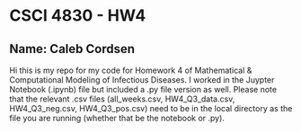 # CSCI 4830 - HW4
## Name: Caleb Cordsen
Hi this is my repo for my code for Homework 4 of Mathematical & Computational Modeling of Infectious Diseases.
I worked in the Juypter Notebook (.ipynb) file but included a .py file version as well. Please note that the relevant .csv files (all_weeks.csv, HW4_Q3_data.csv, HW4_Q3_neg.csv, HW4_Q3_pos.csv) need to be in the local directory as the file you are running (whether that be the notebook or .py).

